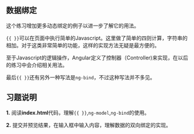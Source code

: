 ## 数据绑定

这个练习增加更多动态绑定的例子以进一步了解它的用法。

```{{ }}```可以在页面中执行简单的Javascript。这里做了简单的四则计算，字符串的相加。对于这类非常简单的功能，这样的实现方法无疑是最方便的。

至于Javascript的逻辑操作，Angular定义了控制器（Controller)来实现，在以后的练习中会介绍相关用法。

最后```{{ }}```还有另外一种写法是```ng-bind```，不过这种写法并不多见。

## 习题说明

**1.** 阅读**index.html**代码，理解```{{ }}```,```ng-model```,```ng-bind```的使用。

**2.** 提交并预览结果，在输入框中输入内容，理解数据的双向绑定的实现。